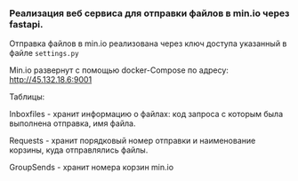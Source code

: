 ### Реализация веб сервиса для отправки файлов в min.io через fastapi.


Отправка файлов в min.io реализована через ключ доступа указанный в файле `settings.py`

Min.io развернут с помощью docker-Compose по адресу: http://45.132.18.6:9001

Таблицы:

Inboxfiles - хранит информацию о файлах: код запроса с которым была выполнена отправка, имя файла.

Requests - хранит порядковый номер отправки и наименование корзины, куда отправлялись файлы.

GroupSends - хранит номера корзин min.io
 

